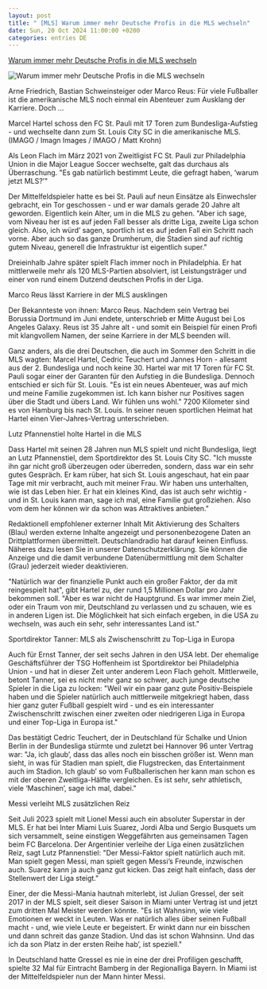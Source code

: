 ```yaml
---
layout: post
title: " [MLS] Warum immer mehr Deutsche Profis in die MLS wechseln"
date: Sun, 20 Oct 2024 11:00:00 +0200
categories: entries DE
---
```

[Warum immer mehr Deutsche Profis in die MLS wechseln](https://www.deutschlandfunk.de/deutsche-profis-mls-100.html)

![Warum immer mehr Deutsche Profis in die MLS wechseln](https://bilder.deutschlandfunk.de/96/d8/e5/80/96d8e580-00bb-40d7-a236-9540c9602704/marcel-hartel-100-1920x1080.jpg)

Arne Friedrich, Bastian Schweinsteiger oder Marco Reus: Für viele Fußballer ist die amerikanische MLS noch einmal ein Abenteuer zum Ausklang der Karriere. Doch ...

Marcel Hartel schoss den FC St. Pauli mit 17 Toren zum Bundesliga-Aufstieg - und wechselte dann zum St. Louis City SC in die amerikanische MLS. (IMAGO / Imagn Images / IMAGO / Matt Krohn)

Als Leon Flach im März 2021 von Zweitligist FC St. Pauli zur Philadelphia Union in die Major League Soccer wechselte, galt das durchaus als Überraschung. "Es gab natürlich bestimmt Leute, die gefragt haben, ‘warum jetzt MLS?’"

Der Mittelfeldspieler hatte es bei St. Pauli auf neun Einsätze als Einwechsler gebracht, ein Tor geschossen - und er war damals gerade 20 Jahre alt geworden. Eigentlich kein Alter, um in die MLS zu gehen. "Aber ich sage, vom Niveau her ist es auf jeden Fall besser als dritte Liga, zweite Liga schon gleich. Also, ich würd’ sagen, sportlich ist es auf jeden Fall ein Schritt nach vorne. Aber auch so das ganze Drumherum, die Stadien sind auf richtig gutem Niveau, generell die Infrastruktur ist eigentlich super."

Dreieinhalb Jahre später spielt Flach immer noch in Philadelphia. Er hat mittlerweile mehr als 120 MLS-Partien absolviert, ist Leistungsträger und einer von rund einem Dutzend deutschen Profis in der Liga.

Marco Reus lässt Karriere in der MLS ausklingen

Der Bekannteste von ihnen: Marco Reus. Nachdem sein Vertrag bei Borussia Dortmund im Juni endete, unterschrieb er Mitte August bei Los Angeles Galaxy. Reus ist 35 Jahre alt - und somit ein Beispiel für einen Profi mit klangvollem Namen, der seine Karriere in der MLS beenden will.

Ganz anders, als die drei Deutschen, die auch im Sommer den Schritt in die MLS wagten: Marcel Hartel, Cedric Teuchert und Jannes Horn - allesamt aus der 2. Bundesliga und noch keine 30. Hartel war mit 17 Toren für FC St. Pauli sogar einer der Garanten für den Aufstieg in die Bundesliga. Dennoch entschied er sich für St. Louis. "Es ist ein neues Abenteuer, was auf mich und meine Familie zugekommen ist. Ich kann bisher nur Positives sagen über die Stadt und übers Land. Wir fühlen uns wohl." 7200 Kilometer sind es von Hamburg bis nach St. Louis. In seiner neuen sportlichen Heimat hat Hartel einen Vier-Jahres-Vertrag unterschrieben.

Lutz Pfannenstiel holte Hartel in die MLS

Dass Hartel mit seinen 28 Jahren nun MLS spielt und nicht Bundesliga, liegt an Lutz Pfannenstiel, dem Sportdirektor des St. Louis City SC. "Ich musste ihn gar nicht groß überzeugen oder überreden, sondern, dass war ein sehr gutes Gespräch. Er kam rüber, hat sich St. Louis angeschaut, hat ein paar Tage mit mir verbracht, auch mit meiner Frau. Wir haben uns unterhalten, wie ist das Leben hier. Er hat ein kleines Kind, das ist auch sehr wichtig - und in St. Louis kann man, sage ich mal, eine Familie gut großziehen. Also vom dem her können wir da schon was Attraktives anbieten."

Redaktionell empfohlener externer Inhalt Mit Aktivierung des Schalters (Blau) werden externe Inhalte angezeigt und personenbezogene Daten an Drittplattformen übermittelt. Deutschlandradio hat darauf keinen Einfluss. Näheres dazu lesen Sie in unserer Datenschutzerklärung. Sie können die Anzeige und die damit verbundene Datenübermittlung mit dem Schalter (Grau) jederzeit wieder deaktivieren.

"Natürlich war der finanzielle Punkt auch ein großer Faktor, der da mit reingespielt hat", gibt Hartel zu, der rund 1,5 Millionen Dollar pro Jahr bekommen soll. "Aber es war nicht de Hauptgrund. Es war immer mein Ziel, oder ein Traum von mir, Deutschland zu verlassen und zu schauen, wie es in anderen Ligen ist. Die Möglichkeit hat sich einfach ergeben, in die USA zu wechseln, was auch ein sehr, sehr interessantes Land ist."

Sportdirektor Tanner: MLS als Zwischenschritt zu Top-Liga in Europa

Auch für Ernst Tanner, der seit sechs Jahren in den USA lebt. Der ehemalige Geschäftsführer der TSG Hoffenheim ist Sportdirektor bei Philadelphia Union - und hat in dieser Zeit unter anderem Leon Flach geholt. Mittlerweile, betont Tanner, sei es nicht mehr ganz so schwer, auch junge deutsche Spieler in die Liga zu locken: "Weil wir ein paar ganz gute Positiv-Beispiele haben und die Spieler natürlich auch mittlerweile mitgekriegt haben, dass hier ganz guter Fußball gespielt wird - und es ein interessanter Zwischenschritt zwischen einer zweiten oder niedrigeren Liga in Europa und einer Top-Liga in Europa ist."

Das bestätigt Cedric Teuchert, der in Deutschland für Schalke und Union Berlin in der Bundesliga stürmte und zuletzt bei Hannover 96 unter Vertrag war: "Ja, ich glaub’, dass das alles noch ein bisschen größer ist. Wenn man sieht, in was für Stadien man spielt, die Flugstrecken, das Entertainment auch im Stadion. Ich glaub’ so vom Fußballerischen her kann man schon es mit der oberen Zweitliga-Hälfte vergleichen. Es ist sehr, sehr athletisch, viele ‘Maschinen’, sage ich mal, dabei."

Messi verleiht MLS zusätzlichen Reiz

Seit Juli 2023 spielt mit Lionel Messi auch ein absoluter Superstar in der MLS. Er hat bei Inter Miami Luis Suarez, Jordi Alba und Sergio Busquets um sich versammelt, seine einstigen Weggefährten aus gemeinsamen Tagen beim FC Barcelona. Der Argentinier verleihe der Liga einen zusätzlichen Reiz, sagt Lutz Pfannenstiel: "Der Messi-Faktor spielt natürlich auch mit. Man spielt gegen Messi, man spielt gegen Messi’s Freunde, inzwischen auch. Suarez kann ja auch ganz gut kicken. Das zeigt halt einfach, dass der Stellenwert der Liga steigt."

Einer, der die Messi-Mania hautnah miterlebt, ist Julian Gressel, der seit 2017 in der MLS spielt, seit dieser Saison in Miami unter Vertrag ist und jetzt zum dritten Mal Meister werden könnte. "Es ist Wahnsinn, wie viele Emotionen er weckt in Leuten. Was er natürlich alles über seinen Fußball macht - und, wie viele Leute er begeistert. Er winkt dann nur ein bisschen und dann schreit das ganze Stadion. Und das ist schon Wahnsinn. Und das ich da son Platz in der ersten Reihe hab’, ist speziell."

In Deutschland hatte Gressel es nie in eine der drei Profiligen geschafft, spielte 32 Mal für Eintracht Bamberg in der Regionalliga Bayern. In Miami ist der Mittelfeldspieler nun der Mann hinter Messi.

